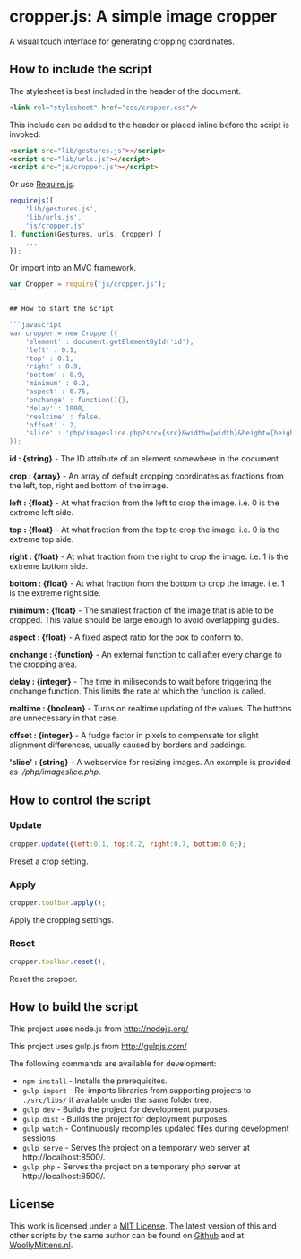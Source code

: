 # cropper.js: A simple image cropper

A visual touch interface for generating cropping coordinates.

## How to include the script

The stylesheet is best included in the header of the document.

```html
<link rel="stylesheet" href="css/cropper.css"/>
```

This include can be added to the header or placed inline before the script is invoked.

```html
<script src="lib/gestures.js"></script>
<script src="lib/urls.js"></script>
<script src="js/cropper.js"></script>
```

Or use [Require.js](https://requirejs.org/).

```js
requirejs([
	'lib/gestures.js',
	'lib/urls.js',
	'js/cropper.js'
], function(Gestures, urls, Cropper) {
	...
});
```

Or import into an MVC framework.

```js
var Cropper = require('js/cropper.js');
``

## How to start the script

```javascript
var cropper = new Cropper({
	'element' : document.getElementById('id'),
	'left' : 0.1,
	'top' : 0.1,
	'right' : 0.9,
	'bottom' : 0.9,
	'minimum' : 0.2,
	'aspect' : 0.75,
	'onchange' : function(){},
	'delay' : 1000,
	'realtime' : false,
	'offset' : 2,
	'slice' : 'php/imageslice.php?src={src}&width={width}&height={height}&left={left}&top={top}&right={right}&bottom={bottom}'
});
```

**id : {string}** - The ID attribute of an element somewhere in the document.

**crop : {array}** - An array of default cropping coordinates as fractions from the left, top, right and bottom of the image.

**left : {float}** - At what fraction from the left to crop the image. i.e. 0 is the extreme left side.

**top : {float}** - At what fraction from the top to crop the image. i.e. 0 is the extreme top side.

**right : {float}** - At what fraction from the right to crop the image. i.e. 1 is the extreme bottom side.

**bottom : {float}** - At what fraction from the bottom to crop the image. i.e. 1 is the extreme right side.

**minimum : {float}** - The smallest fraction of the image that is able to be cropped. This value should be large enough to avoid overlapping guides.

**aspect : {float}** - A fixed aspect ratio for the box to conform to.

**onchange : {function}** - An external function to call after every change to the cropping area.

**delay : {integer}** - The time in miliseconds to wait before triggering the onchange function. This limits the rate at which the function is called.

**realtime : {boolean}** - Turns on realtime updating of the values. The buttons are unnecessary in that case.

**offset : {integer}** - A fudge factor in pixels to compensate for slight alignment differences, usually caused by borders and paddings.

**'slice' : {string}** - A webservice for resizing images. An example is provided as *./php/imageslice.php*.

## How to control the script

### Update

```javascript
cropper.update({left:0.1, top:0.2, right:0.7, bottom:0.6});
```

Preset a crop setting.

### Apply

```javascript
cropper.toolbar.apply();
```

Apply the cropping settings.

### Reset

```javascript
cropper.toolbar.reset();
```

Reset the cropper.

## How to build the script

This project uses node.js from http://nodejs.org/

This project uses gulp.js from http://gulpjs.com/

The following commands are available for development:
+ `npm install` - Installs the prerequisites.
+ `gulp import` - Re-imports libraries from supporting projects to `./src/libs/` if available under the same folder tree.
+ `gulp dev` - Builds the project for development purposes.
+ `gulp dist` - Builds the project for deployment purposes.
+ `gulp watch` - Continuously recompiles updated files during development sessions.
+ `gulp serve` - Serves the project on a temporary web server at http://localhost:8500/.
+ `gulp php` - Serves the project on a temporary php server at http://localhost:8500/.

## License

This work is licensed under a [MIT License](https://opensource.org/licenses/MIT). The latest version of this and other scripts by the same author can be found on [Github](https://github.com/WoollyMittens) and at [WoollyMittens.nl](https://www.woollymittens.nl/).
